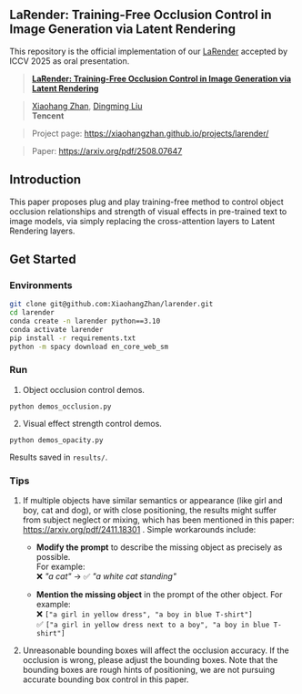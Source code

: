 ## LaRender: Training-Free Occlusion Control in Image Generation via Latent Rendering

This repository is the official implementation of our [LaRender](https://xiaohangzhan.github.io/projects/larender/) accepted by ICCV 2025 as oral presentation.

> [**LaRender: Training-Free Occlusion Control in Image Generation via Latent Rendering**](https://xiaohangzhan.github.io/projects/larender/)

> [Xiaohang Zhan](https://xiaohangzhan.github.io/), 
> [Dingming Liu](https://scholar.google.com/citations?user=C0ubzjQAAAAJ)
> <br>**Tencent**<br>

> Project page: https://xiaohangzhan.github.io/projects/larender/

> Paper: https://arxiv.org/pdf/2508.07647

## Introduction

This paper proposes plug and play training-free method to control object occlusion relationships and strength of visual effects in pre-trained text to image models, via simply replacing the cross-attention layers to Latent Rendering layers.


## Get Started

### Environments

```bash
git clone git@github.com:XiaohangZhan/larender.git
cd larender
conda create -n larender python==3.10
conda activate larender
pip install -r requirements.txt
python -m spacy download en_core_web_sm
```

### Run

1. Object occlusion control demos.
```shell
python demos_occlusion.py
```

2. Visual effect strength control demos.
```shell
python demos_opacity.py
```

Results saved in ``results/``.

### Tips

1. If multiple objects have similar semantics or appearance (like girl and boy, cat and dog), or with close positioning, the results might suffer from subject neglect or mixing, which has been mentioned in this paper: https://arxiv.org/pdf/2411.18301 . 
Simple workarounds include:
   - **Modify the prompt** to describe the missing object as precisely as possible.  
     For example:  
     ❌ *"a cat"* → ✅ *"a white cat standing"*
     
   - **Mention the missing object** in the prompt of the other object.
     For example:  
     ❌ `["a girl in yellow dress", "a boy in blue T-shirt"]`  
     ✅ `["a girl in yellow dress next to a boy", "a boy in blue T-shirt"]`

2. Unreasonable bounding boxes will affect the occlusion accuracy. If the occlusion is wrong, please adjust the bounding boxes. Note that the bounding boxes are rough hints of positioning, we are not pursuing accurate bounding box control in this paper.